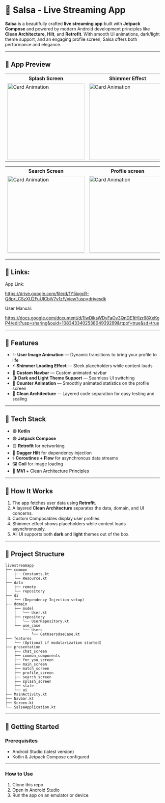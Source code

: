 # 📱 Salsa - Live Streaming App

**Salsa** is a beautifully crafted **live streaming app** built with **Jetpack Compose** and powered by modern Android development principles like **Clean Architecture**, **Hilt**, and **Retrofit**. With smooth UI animations, dark/light theme support, and an engaging profile screen, Salsa offers both performance and elegance.

---

## 📸 App Preview

<table>
  <tr>
    <th>Splash Screen</th>
    <th>Shimmer Effect</th>
    <th>For You screen</th>
  </tr>

  <tr>
    <td><img src="https://github.com/user-attachments/assets/c31760ad-c96a-496e-a06c-5463a2dd11d6" alt="Card Animation" width="250"></td>
    <td><img src="https://github.com/user-attachments/assets/594ee1ff-bdb9-4d81-b985-df35077717f7" alt="Card Animation" width="250"></td>
    <td><img src="https://github.com/user-attachments/assets/14311be8-9ac0-44a8-b24d-84b1385fece5" alt="Card Animation" width="250"></td>
  </tr>
</table>

<table>
  <tr>
    <th>Search Screen</th>
    <th>Profile screen</th>
    <th>Light/ Dark mode support</th>
  </tr>

  <tr>
    <td><img src="https://github.com/user-attachments/assets/f771fbad-a56f-4dd0-bcb2-2db58c258098" alt="Card Animation" width="250"></td>
    <td><img src="https://github.com/user-attachments/assets/744e51b4-d4ac-426c-b1c9-32548fc32cb9" alt="Card Animation" width="250"></td>
    <td><img src="https://github.com/user-attachments/assets/4eff7118-89bb-4b40-940d-fe5890dc5ed0" alt="Card Animation" width="250"></td>
  </tr>
</table>

---

## 🔗 Links:

App Link:

https://drive.google.com/file/d/1Y5ixgcR-Q8prLCSzXU2FuUlCbiV7v1zF/view?usp=drivesdk

User Manual:

https://docs.google.com/document/d/1IwDiksWDyFaOv3QnDE1tHlzr68XxKgP4/edit?usp=sharing&ouid=108343340253804939269&rtpof=true&sd=true

---
## 🚀 Features

- ✨ **User Image Animation** — Dynamic transitions to bring your profile to life
- ⚡ **Shimmer Loading Effect** — Sleek placeholders while content loads
- 🧭 **Custom Navbar** — Custom animated navbar
- 🌗 **Dark and Light Theme Support** — Seamless UI switching
- 🔢 **Counter Animation** — Smoothly animated statistics on the profile screen
- 🧼 **Clean Architecture** — Layered code separation for easy testing and scaling

---

## 🧪 Tech Stack

- 🟣 **Kotlin**
- 🟢 **Jetpack Compose**
- 🟨 **Retrofit** for networking
- 🧪 **Dagger Hilt** for dependency injection
- 🌀 **Coroutines + Flow** for asynchronous data streams
- 🖼️ **Coil** for image loading
- 🧱 **MVI** + Clean Architecture Principles

---

## 🧩 How It Works

1. The app fetches user data using **Retrofit**.
2. A layered **Clean Architecture** separates the data, domain, and UI concerns.
3. Custom Composables display user profiles.
4. Shimmer effect shows placeholders while content loads asynchronously.
5. All UI supports both **dark** and **light** themes out of the box.

---

## 📂 Project Structure

```text
livestreamapp
├── common
│   ├── Constants.kt
│   └── Resource.kt
├── data
│   ├── remote
│   └── repository
├── di
│   └── (Dependency Injection setup)
├── domain
│   ├── model
│   │   └── User.kt
│   ├── repository
│   │   └── UserRepository.kt
│   └── use_case
│       └── Users
│           └── GetUsersUseCase.kt
├── features
│   └── (Optional if modularization started)
├── presentation
│   ├── chat_screen
│   ├── common_components
│   ├── for_you_screen
│   ├── main_screen
│   ├── match_screen
│   ├── profile_screen
│   ├── search_screen
│   ├── splash_screen
│   ├── state
│   └── ui
├── MainActivity.kt
├── Navbar.kt
├── Screen.kt
└── SalsaApplication.kt

```

---

## 🚀 Getting Started

### Prerequisites  
- Android Studio (latest version)  
- Kotlin & Jetpack Compose configured

---

### How to Use  
1. Clone this repo  
2. Open in Android Studio  
3. Run the app on an emulator or device  
